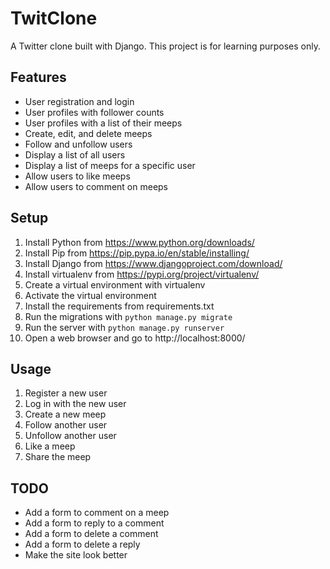 # TwitClone
A Twitter clone built with Django. This project is for learning purposes only.

## Features

* User registration and login
* User profiles with follower counts
* User profiles with a list of their meeps
* Create, edit, and delete meeps
* Follow and unfollow users
* Display a list of all users
* Display a list of meeps for a specific user
* Allow users to like meeps
* Allow users to comment on meeps

## Setup

1. Install Python from https://www.python.org/downloads/
2. Install Pip from https://pip.pypa.io/en/stable/installing/
3. Install Django from https://www.djangoproject.com/download/
4. Install virtualenv from https://pypi.org/project/virtualenv/
5. Create a virtual environment with virtualenv
6. Activate the virtual environment
7. Install the requirements from requirements.txt
8. Run the migrations with `python manage.py migrate`
9. Run the server with `python manage.py runserver`
10. Open a web browser and go to http://localhost:8000/

## Usage

1. Register a new user
2. Log in with the new user
3. Create a new meep
4. Follow another user
5. Unfollow another user
6. Like a meep
7. Share the meep


## TODO

* Add a form to comment on a meep
* Add a form to reply to a comment
* Add a form to delete a comment
* Add a form to delete a reply
* Make the site look better

